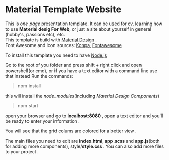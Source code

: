 # Material Template Website

This is *one page* presentation template. It can be used for cv, learning how to use **Material desig For Web**, or just a site about yourself in general (hobby's, passions etc), etc.   
This template is build with [Material Design](https://material.io/develop/web/) .  
Font Awesome and Icon sources: [Konpa](https://konpa.github.io/devicon/), [Fontawesome](https://fontawesome.com/)

To install this template you need to have [Node.js](https://nodejs.org)

Go to the root of you folder and press shift + right click and open powershell(or cmd), or if you have a text editor with a command line use that instead
Run the commands:
>npm install

this will install the *node_modules*(including *Material Design Components*)
>npm start

open your browser and go to **localhost:8080** , open a text editor and you'll be ready to enter your information .

You will see that the grid colums are colored for a better view .

The main files you need to edit are **index.html**, **app.scss** and **app.js**(both for adding more components), style/**style.css** . You can also add more files to your project .

